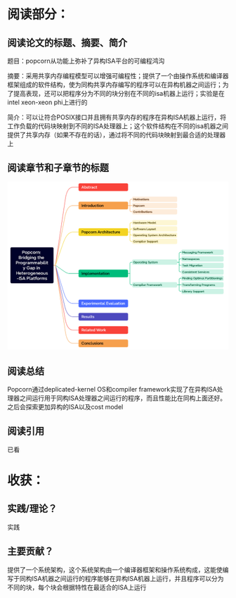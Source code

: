 # **阅读部分：**

## **阅读论文的标题、摘要、简介**

题目：popcorn从功能上弥补了异构ISA平台的可编程鸿沟

摘要：采用共享内存编程模型可以增强可编程性；提供了一个由操作系统和编译器框架组成的软件结构，使为同构共享内存编写的程序可以在异构机器之间运行；为了提高表现，还可以把程序分为不同的块分别在不同的isa机器上运行；实验是在intel xeon-xeon phi上进行的

简介：可以让符合POSIX接口并且拥有共享内存的程序在异构ISA机器上运行，将工作负载的代码块映射到不同的ISA处理器上；这个软件结构在不同的isa机器之间提供了共享内存（如果不存在的话），通过将不同的代码块映射到最合适的处理器上

## **阅读章节和子章节的标题**

![1725944500723](image/001-barbalace2015/1725944500723.png)

## **阅读总结**

Popcorn通过deplicated-kernel OS和compiler framework实现了在异构ISA处理器之间运行用于同构ISA处理器之间运行的程序，而且性能比在同构上面还好。之后会探索更加异构的ISA以及cost model

## **阅读引用**

已看

# **收获：**

## **实践/理论？**

实践

## **主要贡献？**

提供了一个系统架构，这个系统架构由一个编译器框架和操作系统构成，这能使编写于同构ISA机器之间运行的程序能够在异构ISA机器上运行，并且程序可以分为不同的块，每个块会根据特性在最适合的ISA上运行
